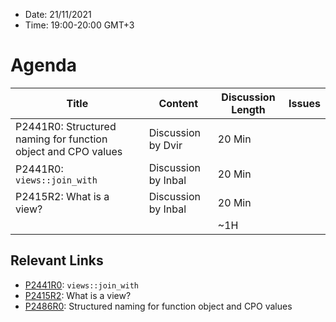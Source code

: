 * Date: 21/11/2021
* Time: 19:00-20:00 GMT+3

# Agenda

| Title | Content | Discussion Length | Issues       |
|----------|-------------|-------------|----------------|
| P2441R0: Structured naming for function object and CPO values | Discussion by Dvir | 20 Min | |
| P2441R0: <code>views::join_with</code> | Discussion by Inbal | 20 Min | |
| P2415R2: What is a view? | Discussion by Inbal | 20 Min | |
|                             |             | ~1H         |   |

## Relevant Links
* [P2441R0](https://wg21.link/P2441R0): <code>views::join_with</code>
* [P2415R2](https://wg21.link/P2415R2): What is a view?
* [P2486R0](https://isocpp.org/files/papers/P2486R0): Structured naming for function object and CPO values
